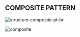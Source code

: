 ## COMPOSITE PATTERN

![structure-composite-pt-br](https://github.com/LeticiaSan/BERTOTI/assets/62018632/abcc58cd-c023-4d55-add0-d954476c4a81)

![composite](https://github.com/LeticiaSan/BERTOTI/assets/62018632/cb94d2bd-0c94-46b7-906a-ca2c37adaf0a)
